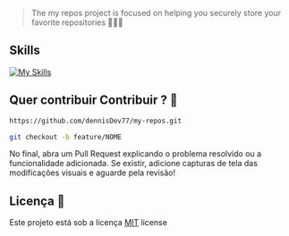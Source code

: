 
 > The my repos project is focused on helping you securely store your favorite repositories 🚀👩‍💻

## Skills
[![My Skills](https://skillicons.dev/icons?i=js,vite,react,tailwind)](https://skillicons.dev)

<h2 id="contribuir">Quer contribuir Contribuir ? 🚀</h2>

```bash
https://github.com/dennisDev77/my-repos.git
```

```bash
git checkout -b feature/NOME
```
No final, abra um Pull Request explicando o problema resolvido ou a funcionalidade adicionada. Se existir, adicione capturas de tela das modificações visuais e aguarde pela revisão!



<h2 id="license">Licença  📃 </h2>

Este projeto está sob a licença [MIT](./../LICENSE) license
